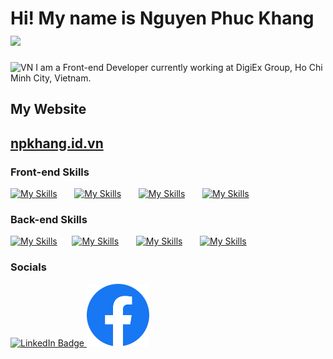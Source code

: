 Hi! My name is Nguyen Phuc Khang <img src="https://d2820gpw82hiks.cloudfront.net/assets/images/img-meta.webp" width="200">
========================================================================================================================================
<img width="25" src="https://github.com/stevenrskelton/flag-icon/blob/16e5f3877c0a756e1e844174309581a82608633e/svg/country-4x3/vn.svg" alt="VN"/> I am a Front-end Developer currently working at DigiEx Group, Ho Chi Minh City, Vietnam.
<br/>

## My Website

<h2><a href=https://npkhang.id.vn/ target=""_blank">npkhang.id.vn</a></h2>

### Front-end Skills

[![My Skills](https://skillicons.dev/icons?i=html,css)](https://skillicons.dev) &nbsp;&nbsp;&nbsp;&nbsp;&nbsp; [![My Skills](https://skillicons.dev/icons?i=js,ts)](https://skillicons.dev) &nbsp;&nbsp;&nbsp;&nbsp;&nbsp; [![My Skills](https://skillicons.dev/icons?i=react,vue)](https://skillicons.dev) &nbsp;&nbsp;&nbsp;&nbsp;&nbsp; [![My Skills](https://skillicons.dev/icons?i=tailwind,materialui)](https://skillicons.dev) &nbsp;&nbsp;&nbsp;&nbsp;&nbsp;
<br/>

### Back-end Skills

[![My Skills](https://skillicons.dev/icons?i=vite,next)](https://skillicons.dev) &nbsp;&nbsp;&nbsp;&nbsp;&nbsp;[![My Skills](https://skillicons.dev/icons?i=mysql,nginx)](https://skillicons.dev) &nbsp;&nbsp;&nbsp;&nbsp;&nbsp; [![My Skills](https://skillicons.dev/icons?i=py,fastapi)](https://skillicons.dev) &nbsp;&nbsp;&nbsp;&nbsp;&nbsp; [![My Skills](https://skillicons.dev/icons?i=vercel,postman)](https://skillicons.dev) &nbsp;&nbsp;&nbsp;&nbsp;&nbsp; 
<br/>

### Socials

<div id="badges">
  <a href="https://www.linkedin.com/in/ngpkhang/">
    <img src="https://ziadoua.github.io/m3-Markdown-Badges/badges/LinkedIn/linkedin1.svg" alt="LinkedIn Badge"/>
  </a>
  <a href="https://www.facebook.com/JavaKhangNguyen/">
    <img src="https://github.com/JavaKhangNguyen/markdown-badges/blob/25be1ccdc355fce5ac06e88455de7c11e7399755/facebook1.svg" alt="Facebook Badge"/>
  </a>
</div>
